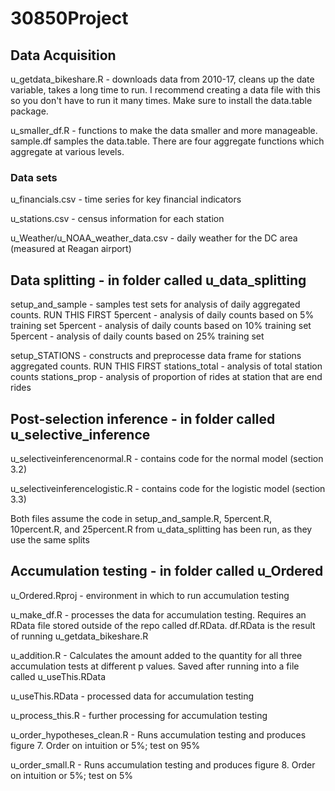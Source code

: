 # 30850Project

## Data Acquisition

u_getdata_bikeshare.R - downloads data from 2010-17, cleans up the date variable, takes a long time to run. I recommend creating a data file with this so you don't have to run it many times. Make sure to install the data.table package.

u_smaller_df.R - functions to make the data smaller and more manageable. sample.df samples the data.table. There are four aggregate functions which aggregate at various levels.

### Data sets

u_financials.csv - time series for key financial indicators

u_stations.csv - census information for each station

u_Weather/u_NOAA_weather_data.csv - daily weather for the DC area (measured at Reagan airport)

## Data splitting - in folder called u_data_splitting
setup_and_sample - samples test sets for analysis of daily aggregated counts. RUN THIS FIRST
5percent - analysis of daily counts based on 5% training set
5percent - analysis of daily counts based on 10% training set
5percent - analysis of daily counts based on 25% training set

setup_STATIONS - constructs and preprocesse data frame for stations aggregated counts. RUN THIS FIRST
stations_total - analysis of total station counts
stations_prop - analysis of proportion of rides at station that are end rides

## Post-selection inference - in folder called u_selective_inference

u_selectiveinferencenormal.R - contains code for the normal model (section 3.2)

u_selectiveinferencelogistic.R - contains code for the logistic model (section 3.3)

Both files assume the code in setup_and_sample.R, 5percent.R, 10percent.R, and 25percent.R from u_data_splitting has been run, as they use the same splits

## Accumulation testing - in folder called u_Ordered

u_Ordered.Rproj - environment in which to run accumulation testing

u_make_df.R - processes the data for accumulation testing. Requires an RData file stored outside of the repo called df.RData. df.RData is the result of running u_getdata_bikeshare.R

u_addition.R - Calculates the amount added to the quantity for all three accumulation tests at different p values.  Saved after running into a file called u_useThis.RData

u_useThis.RData - processed data for accumulation testing

u_process_this.R - further processing for accumulation testing

u_order_hypotheses_clean.R - Runs accumulation testing and produces figure 7. Order on intuition or 5%; test on 95%

u_order_small.R - Runs accumulation testing and produces figure 8. Order on intuition or 5%; test on 5%
